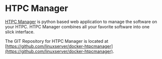 # HTPC Manager

[HTPC Manager](https://github.com/Hellowlol/HTPC-Manager) is python based web application to manage the software on your HTPC. HTPC Manager combines all your favorite software into one slick interface.

The GIT Repository for HTPC Manager is located at [https://github.com/linuxserver/docker-htpcmanager](https://github.com/linuxserver/docker-htpcmanager).
